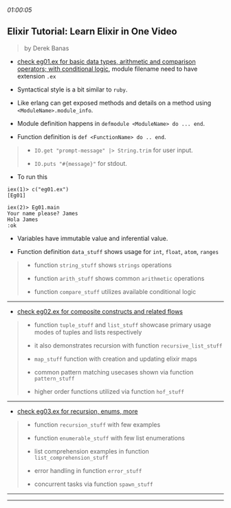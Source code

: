 
_01:00:05_

## Elixir Tutorial: Learn Elixir in One Video

> by Derek Banas

* [check eg01.ex for basic data types, arithmetic and comparison operators; with conditional logic](./eg01.ex), module filename need to have extension `.ex`

* Syntactical style is a bit similar to `ruby`.

* Like erlang can get exposed methods and details on a method using `<ModuleName>.module_info`.

* Module definition happens in `defmodule <ModuleName> do ... end`.

* Function definition is `def <FunctionName> do .. end`.
> * `IO.get "prompt-message" |> String.trim` for user input.
>
> * `IO.puts "#{message}"` for stdout.

* To run this

```
iex(1)> c("eg01.ex")
[Eg01]

iex(2)> Eg01.main
Your name please? James
Hola James
:ok
```

* Variables have immutable value and inferential value.

* Function definition `data_stuff` shows usage for `int`, `float`, `atom`, `ranges`

> * function `string_stuff` shows `strings` operations
>
> * function `arith_stuff` shows common `arithmetic` operations
>
> * function `compare_stuff` utilizes available conditional logic

---

* [check eg02.ex for composite constructs and related flows](./eg02.ex)

> * function `tuple_stuff` and `list_stuff` showcase primary usage modes of tuples and lists respectively
>
> * it also demonstrates recursion with function `recursive_list_stuff`
>
> * `map_stuff` function with creation and updating elixir maps
>
> * common pattern matching usecases shown via function `pattern_stuff`
>
> * higher order functions utilized via function `hof_stuff`

---

* [check eg03.ex for recursion, enums, more](./eg03.ex)

> * function `recursion_stuff` with few examples
>
> * function `enumerable_stuff` with few list enumerations
>
> * list comprehension examples in function `list_comprehension_stuff`
>
> * error handling in function `error_stuff`
>
> * concurrent tasks via function `spawn_stuff`

---
---
